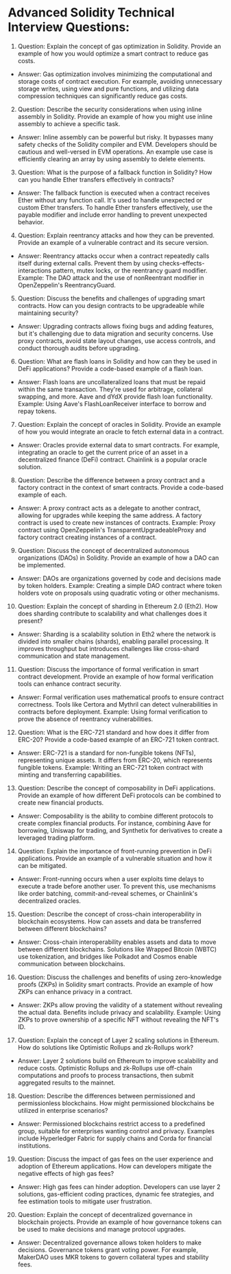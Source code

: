 # Advanced Solidity Technical Interview Questions:

1. Question: Explain the concept of gas optimization in Solidity. Provide an example of how you would optimize a smart contract to reduce gas costs.
* Answer: Gas optimization involves minimizing the computational and storage costs of contract execution. For example, avoiding unnecessary storage writes, using view and pure functions, and utilizing data compression techniques can significantly reduce gas costs.

2. Question: Describe the security considerations when using inline assembly in Solidity. Provide an example of how you might use inline assembly to achieve a specific task.
* Answer: Inline assembly can be powerful but risky. It bypasses many safety checks of the Solidity compiler and EVM. Developers should be cautious and well-versed in EVM operations. An example use case is efficiently clearing an array by using assembly to delete elements.

3. Question: What is the purpose of a fallback function in Solidity? How can you handle Ether transfers effectively in contracts?
* Answer: The fallback function is executed when a contract receives Ether without any function call. It's used to handle unexpected or custom Ether transfers. To handle Ether transfers effectively, use the payable modifier and include error handling to prevent unexpected behavior.

4. Question: Explain reentrancy attacks and how they can be prevented. Provide an example of a vulnerable contract and its secure version.
* Answer: Reentrancy attacks occur when a contract repeatedly calls itself during external calls. Prevent them by using checks-effects-interactions pattern, mutex locks, or the reentrancy guard modifier. Example: The DAO attack and the use of nonReentrant modifier in OpenZeppelin's ReentrancyGuard.

5. Question: Discuss the benefits and challenges of upgrading smart contracts. How can you design contracts to be upgradeable while maintaining security?
* Answer: Upgrading contracts allows fixing bugs and adding features, but it's challenging due to data migration and security concerns. Use proxy contracts, avoid state layout changes, use access controls, and conduct thorough audits before upgrading.

6. Question: What are flash loans in Solidity and how can they be used in DeFi applications? Provide a code-based example of a flash loan.
* Answer: Flash loans are uncollateralized loans that must be repaid within the same transaction. They're used for arbitrage, collateral swapping, and more. Aave and dYdX provide flash loan functionality. Example: Using Aave's FlashLoanReceiver interface to borrow and repay tokens.

7. Question: Explain the concept of oracles in Solidity. Provide an example of how you would integrate an oracle to fetch external data in a contract.
* Answer: Oracles provide external data to smart contracts. For example, integrating an oracle to get the current price of an asset in a decentralized finance (DeFi) contract. Chainlink is a popular oracle solution.

8. Question: Describe the difference between a proxy contract and a factory contract in the context of smart contracts. Provide a code-based example of each.
* Answer: A proxy contract acts as a delegate to another contract, allowing for upgrades while keeping the same address. A factory contract is used to create new instances of contracts. Example: Proxy contract using OpenZeppelin's TransparentUpgradeableProxy and factory contract creating instances of a contract.

9. Question: Discuss the concept of decentralized autonomous organizations (DAOs) in Solidity. Provide an example of how a DAO can be implemented.
* Answer: DAOs are organizations governed by code and decisions made by token holders. Example: Creating a simple DAO contract where token holders vote on proposals using quadratic voting or other mechanisms.

10. Question: Explain the concept of sharding in Ethereum 2.0 (Eth2). How does sharding contribute to scalability and what challenges does it present?
* Answer: Sharding is a scalability solution in Eth2 where the network is divided into smaller chains (shards), enabling parallel processing. It improves throughput but introduces challenges like cross-shard communication and state management.

11. Question: Discuss the importance of formal verification in smart contract development. Provide an example of how formal verification tools can enhance contract security.
- Answer: Formal verification uses mathematical proofs to ensure contract correctness. Tools like Certora and Mythril can detect vulnerabilities in contracts before deployment. Example: Using formal verification to prove the absence of reentrancy vulnerabilities.

12. Question: What is the ERC-721 standard and how does it differ from ERC-20? Provide a code-based example of an ERC-721 token contract.
- Answer: ERC-721 is a standard for non-fungible tokens (NFTs), representing unique assets. It differs from ERC-20, which represents fungible tokens. Example: Writing an ERC-721 token contract with minting and transferring capabilities.

13. Question: Describe the concept of composability in DeFi applications. Provide an example of how different DeFi protocols can be combined to create new financial products.
- Answer: Composability is the ability to combine different protocols to create complex financial products. For instance, combining Aave for borrowing, Uniswap for trading, and Synthetix for derivatives to create a leveraged trading platform.

14. Question: Explain the importance of front-running prevention in DeFi applications. Provide an example of a vulnerable situation and how it can be mitigated.
- Answer: Front-running occurs when a user exploits time delays to execute a trade before another user. To prevent this, use mechanisms like order batching, commit-and-reveal schemes, or Chainlink's decentralized oracles.

15. Question: Describe the concept of cross-chain interoperability in blockchain ecosystems. How can assets and data be transferred between different blockchains?
- Answer: Cross-chain interoperability enables assets and data to move between different blockchains. Solutions like Wrapped Bitcoin (WBTC) use tokenization, and bridges like Polkadot and Cosmos enable communication between blockchains.

16. Question: Discuss the challenges and benefits of using zero-knowledge proofs (ZKPs) in Solidity smart contracts. Provide an example of how ZKPs can enhance privacy in a contract.
- Answer: ZKPs allow proving the validity of a statement without revealing the actual data. Benefits include privacy and scalability. Example: Using ZKPs to prove ownership of a specific NFT without revealing the NFT's ID.

17. Question: Explain the concept of Layer 2 scaling solutions in Ethereum. How do solutions like Optimistic Rollups and zk-Rollups work?
- Answer: Layer 2 solutions build on Ethereum to improve scalability and reduce costs. Optimistic Rollups and zk-Rollups use off-chain computations and proofs to process transactions, then submit aggregated results to the mainnet.

18. Question: Describe the differences between permissioned and permissionless blockchains. How might permissioned blockchains be utilized in enterprise scenarios?
- Answer: Permissioned blockchains restrict access to a predefined group, suitable for enterprises wanting control and privacy. Examples include Hyperledger Fabric for supply chains and Corda for financial institutions.

19. Question: Discuss the impact of gas fees on the user experience and adoption of Ethereum applications. How can developers mitigate the negative effects of high gas fees?
- Answer: High gas fees can hinder adoption. Developers can use layer 2 solutions, gas-efficient coding practices, dynamic fee strategies, and fee estimation tools to mitigate user frustration.

20. Question: Explain the concept of decentralized governance in blockchain projects. Provide an example of how governance tokens can be used to make decisions and manage protocol upgrades.
- Answer: Decentralized governance allows token holders to make decisions. Governance tokens grant voting power. For example, MakerDAO uses MKR tokens to govern collateral types and stability fees.